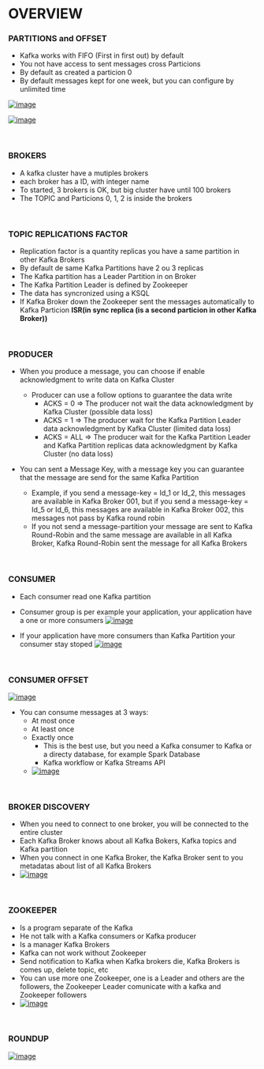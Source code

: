 # OVERVIEW

### PARTITIONS and OFFSET

- Kafka works with FIFO (First in first out) by default
- You not have access to sent messages cross Particions 
- By default as created a particion 0
- By default messages kept for one week, but you can configure by unlimited time

[![image](https://www.linkpicture.com/q/03FEDE34-93EC-46C4-845C-9778989B7AA6.png.jpg)](https://www.linkpicture.com/view.php?img=LPic62121b01e4835639921783)

[![image](https://www.linkpicture.com/q/ADAF5035-808D-499D-99BF-1B05434851BA.png.jpg)](https://www.linkpicture.com/view.php?img=LPic62121b01e4835639921783)

<br>

### BROKERS

- A kafka cluster have a mutiples brokers
- each broker has a ID, with integer name
- To started, 3 brokers is OK, but big cluster have until 100 brokers
- The TOPIC and Particions 0, 1, 2 is inside the brokers

<br>

### TOPIC REPLICATIONS FACTOR

- Replication factor is a quantity replicas you have a same partition in other Kafka Brokers
- By default de same Kafka Partitions have 2 ou 3 replicas
- The Kafka partition has a Leader Partition in on Broker
- The Kafka Partition Leader is defined by Zookeeper
- The data has syncronized using a KSQL
- If Kafka Broker down the Zookeeper sent the messages automatically to Kafka Particion **ISR(in sync replica (is a second particion in other Kafka Broker))**

<br>

### PRODUCER
- When you produce a message, you can choose if enable acknowledgment to write data on Kafka Cluster
  - Producer can use a follow options to guarantee the data write
    - ACKS = 0    => The producer not wait the data acknowledgment by Kafka Cluster (possible data loss)
    - ACKS = 1    => The producer wait for the Kafka Partition Leader data acknowledgment by Kafka Cluster (limited data loss)
    - ACKS = ALL  => The producer wait for the Kafka Partition Leader and Kafka Partition replicas data acknowledgment by Kafka Cluster (no data loss)     

- You can sent a Message Key, with a message key you can guarantee that the message are send for the same Kafka Partition
  - Example, if you send a message-key = Id_1 or Id_2, this messages are available in Kafka Broker 001, but if you send a message-key = Id_5 or Id_6, this messages are available in Kafka Broker 002, this messages not pass by Kafka round robin
  - If you not send a message-partition your message are sent to Kafka Round-Robin and the same message are available in all Kafka Broker, Kafka Round-Robin sent the message for all Kafka Brokers 

<br>

### CONSUMER
- Each consumer read one Kafka partition
- Consumer group is per example your application, your application have a one or more consumers 
[![image](https://www.oreilly.com/library/view/kafka-the-definitive/9781491936153/assets/ktdg_04in05.png)](https://www.oreilly.com/library/view/kafka-the-definitive/9781491936153/assets/ktdg_04in05.png)

- If your application have more consumers than Kafka Partition your consumer stay stoped
[![image](https://www.fatalerrors.org/images/blog/a0989ce8eda8a0349fa1d5bf12cb8bd6.jpg)](https://www.fatalerrors.org/images/blog/a0989ce8eda8a0349fa1d5bf12cb8bd6.jpg)

<br>

### CONSUMER OFFSET
[![image](https://ibm-cloud-architecture.github.io/refarch-eda/static/75701f1ef05216ee0b2dab14e2541f68/3cbba/consumer-groups.png)](https://ibm-cloud-architecture.github.io/refarch-eda/static/75701f1ef05216ee0b2dab14e2541f68/3cbba/consumer-groups.png)

- You can consume messages at 3 ways:
  - At most once
  - At least once
  - Exactly once
    - This is the best use, but you need a Kafka consumer to Kafka or a directy database, for example Spark Database
    - Kafka workflow or Kafka Streams API
  - [![image](https://www.singlestore.com/images/cms/blog-posts/img_blog_post_image_exactly-once-semantics-with-apache-kafka_1.jpg )](https://www.singlestore.com/images/cms/blog-posts/img_blog_post_image_exactly-once-semantics-with-apache-kafka_1.jpg )


<br>

### BROKER DISCOVERY
- When you need to connect to one broker, you will be connected to the entire cluster
- Each Kafka Broker knows about all Kafka Bokers, Kafka topics and Kafka partition
- When you connect in one Kafka Broker, the Kafka Broker sent to you metadatas about list of all Kafka Brokers
- [![image](https://miro.medium.com/max/1400/0*lsDlitjrCj7pzglr)](https://miro.medium.com/max/1400/0*lsDlitjrCj7pzglr)

<br>

### ZOOKEEPER
- Is a program separate of the Kafka
- He not talk with a Kafka consumers or Kafka producer
- Is a manager Kafka Brokers
- Kafka can not work without Zookeeper 
- Send notification to Kafka when Kafka brokers die, Kafka Brokers is comes up, delete topic, etc
- You can use more one Zookeeper, one is a Leader and others are the followers, the Zookeeper Leader comunicate with a kafka and Zookeeper followers
- [![image](https://ibm-cloud-architecture.github.io/refarch-eda/static/a87e9bc7cc0449b738232ac658865d92/2faef/kafka-hl-view.png)](https://ibm-cloud-architecture.github.io/refarch-eda/static/a87e9bc7cc0449b738232ac658865d92/2faef/kafka-hl-view.png)

<br>

### ROUNDUP
[![image](https://3.bp.blogspot.com/-zZXSxoZiG_Y/XHv3FYooSAI/AAAAAAAAAJs/57t1wWC9lGMmeBFTIiNvtH9GWegsl5oAACLcBGAs/s1600/Screen%2BShot%2B2019-03-03%2Bat%2B8.46.41%2BAM.png)](https://3.bp.blogspot.com/-zZXSxoZiG_Y/XHv3FYooSAI/AAAAAAAAAJs/57t1wWC9lGMmeBFTIiNvtH9GWegsl5oAACLcBGAs/s1600/Screen%2BShot%2B2019-03-03%2Bat%2B8.46.41%2BAM.png)


